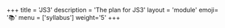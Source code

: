 +++
title = 'JS3'
description = 'The plan for JS3'
layout = 'module'
emoji= '📚'
menu = ['syllabus']
weight='5'
+++

